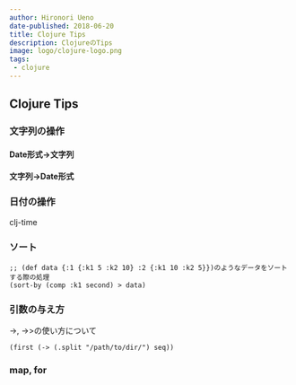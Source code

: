 ```yaml
---
author: Hironori Ueno
date-published: 2018-06-20
title: Clojure Tips
description: ClojureのTips
image: logo/clojure-logo.png
tags:
 - clojure
---
```


## Clojure Tips

### 文字列の操作

#### Date形式->文字列

#### 文字列->Date形式


### 日付の操作
clj-time

### ソート
```
;; (def data {:1 {:k1 5 :k2 10} :2 {:k1 10 :k2 5}})のようなデータをソートする際の処理
(sort-by (comp :k1 second) > data)
```

### 引数の与え方
->, ->>の使い方について
```
(first (-> (.split "/path/to/dir/") seq))
```

### map, for